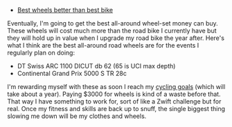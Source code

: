 - [Best wheels better than best bike](Best%20wheels%20better%20than%20best%20bike.md)

Eventually, I'm going to get the best all-around wheel-set money can buy. These wheels will cost much more than the road bike I currently have but they will hold up in value when I upgrade my road bike the year after. Here's what I think are the best all-around road wheels are for the events I regularly plan on doing:

- DT Swiss ARC 1100 DICUT db 62 (65 is UCI max depth)
- Continental Grand Prix 5000 S TR 28c

I'm rewarding myself with these as soon I reach my [cycling goals](Cycling%20goals.md) (which will take about a year). Paying $3000 for wheels is kind of a waste before that. That way I have something to work for, sort of like a Zwift challenge but for real. Once my fitness and skills are back up to snuff, the single biggest thing slowing me down will be my clothes and wheels.